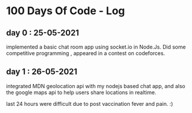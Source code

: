 # 100 Days Of Code - Log



<h2> day 0 : 25-05-2021 </h2>
implemented a basic chat room app using socket.io in Node.Js. 
Did some competitive programming , appeared in a contest on codeforces. 

<h2> day 1 : 26-05-2021 </h2>


integrated MDN geolocation api with my nodejs based chat app, and also the google maps api to help users share locations in realtime. 

last 24 hours were difficult due to post vaccination fever and pain. :)
